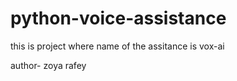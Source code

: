 # python-voice-assistance
this is project where name of the assitance is vox-ai
<p>
  author- zoya rafey
</p>

